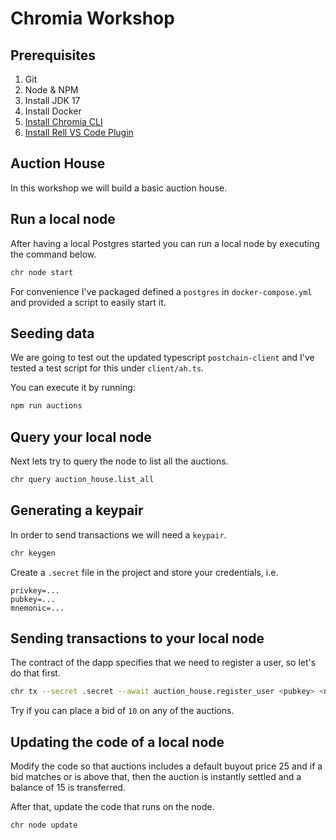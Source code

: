 # Chromia Workshop

## Prerequisites
1. Git
2. Node & NPM
3. Install JDK 17
4. Install Docker
5. [Install Chromia CLI](https://docs.chromia.com/getting-started/dev-setup/backend/cli-installation)
6. [Install Rell VS Code Plugin](https://docs.chromia.com/getting-started/dev-setup/backend/vscode-installation)

## Auction House

In this workshop we will build a basic auction house.

## Run a local node

After having a local Postgres started you can run a local node by executing the command below.

```bash
chr node start
```

For convenience I've packaged defined a `postgres` in `docker-compose.yml` and provided a script to easily start it.

## Seeding data
We are going to test out the updated typescript `postchain-client` and I've tested a test script for this under `client/ah.ts`.

You can execute it by running:
```bash
npm run auctions
```

## Query your local node

Next lets try to query the node to list all the auctions.
```bash
chr query auction_house.list_all
```

## Generating a keypair
In order to send transactions we will need a `keypair`.
```bash
chr keygen
```
Create a `.secret` file in the project and store your credentials, i.e.
```
privkey=...
pubkey=...
mnemonic=...
```

## Sending transactions to your local node
The contract of the dapp specifies that we need to register a user, so let's do that first.
```bash
chr tx --secret .secret --await auction_house.register_user <pubkey> <name>
```

Try if you can place a bid of `10` on any of the auctions.

## Updating the code of a local node

Modify the code so that auctions includes a default buyout price 25 and if a bid matches or is above that, then the auction is instantly settled and a balance of 15 is transferred.

After that, update the code that runs on the node.

```bash
chr node update
```